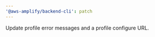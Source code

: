 ```yaml
---
'@aws-amplify/backend-cli': patch
---
```


Update profile error messages and a profile configure URL.
